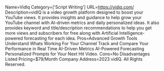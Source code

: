 Name=Vidlq
Category=['Script Writing']
URL=https://vidiq.com/
Description=vidIQ is a video growth platform designed to boost your YouTube views. It provides insights and guidance to help grow your YouTube channel with AI-driven metrics and daily personalized ideas. It also provides keyword and title/description recommendations to help you get more views and subscribers for free along with Artificial Intelligence-powered forecasting for each idea.
Pros=Advanced Growth Tools Understand Whats Working For Your Channel Track and Compare Your Performance in Real Time AI-Driven Metrics AI-Powered Forecasting Personalized Prompts for Your Next Hit Video.
Cons=No Disadvantages Listed
Pricing=$79/Month
Company Address=2023 vidIQ. All Rights Reserved.
